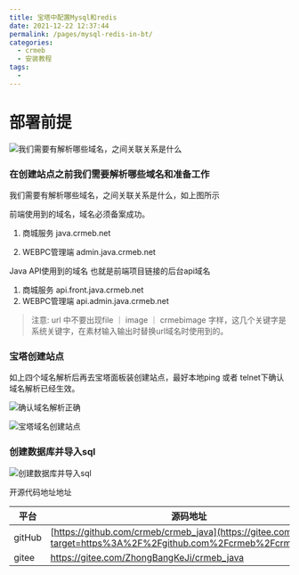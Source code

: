 ```yaml
---
title: 宝塔中配置Mysql和redis
date: 2021-12-22 12:37:44
permalink: /pages/mysql-redis-in-bt/
categories:
  - crmeb
  - 安装教程
tags:
  - 
---
```

# 部署前提

![我们需要有解析哪些域名，之间关联关系是什么](https://cdn.jsdelivr.net/gh/xbdazz/mypic/img/202203261416520.png)

### 在创建站点之前我们需要解析哪些域名和准备工作

我们需要有解析哪些域名，之间关联关系是什么，如上图所示

前端使用到的域名，域名必须备案成功。

1. 商城服务				java.crmeb.net

2. WEBPC管理端	admin.java.crmeb.net

Java API使用到的域名 也就是前端项目链接的后台api域名

1. 商城服务				api.front.java.crmeb.net
2. WEBPC管理端 	  api.admin.java.crmeb.net

>  注意: url 中不要出现file ｜ image  ｜ crmebimage 字样，这几个关键字是系统关键字，在素材输入输出时替换url域名时使用到的。

### 宝塔创建站点

如上四个域名解析后再去宝塔面板装创建站点，最好本地ping 或者 telnet下确认域名解析已经生效。

![确认域名解析正确](https://cdn.jsdelivr.net/gh/xbdazz/mypic/img/202203261430993.png)

![宝塔域名创建站点](https://cdn.jsdelivr.net/gh/xbdazz/mypic/img/202203261451999.png)

### 创建数据库并导入sql

![创建数据库并导入sql](https://cdn.jsdelivr.net/gh/xbdazz/mypic/img/202203261450113.png)

开源代码地址地址 

| 平台   | 源码地址                                                     |
| ------ | ------------------------------------------------------------ |
| gitHub | [https://github.com/crmeb/crmeb_java](https://gitee.com/link?target=https%3A%2F%2Fgithub.com%2Fcrmeb%2Fcrmeb_java) |
| gitee  | https://gitee.com/ZhongBangKeJi/crmeb_java                   |


